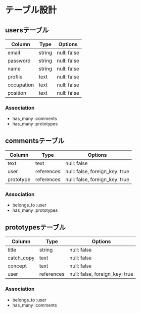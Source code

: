 # テーブル設計

## usersテーブル

| Column      | Type   | Options     |
| ------------| ------ | ----------- |
| email       | string | null: false |
| password    | string | null: false |
| name        | string | null: false |
| profile     | text   | null: false |
| occupation  | text   | null: false |
| position    | text   | null: false |


### Association

- has_many :comments
- has_many :prototypes

## commentsテーブル

| Column      | Type       | Options                        |
| ------------| -----------| -------------------------------|
| text        | text       | null: false                    |
| user        | references | null: false, foreign_key: true |
| prototype   | references | null: false, foreign_key: true |


### Association

- belongs_to :user
- has_many :prototypes


## prototypesテーブル

| Column      | Type      | Options                        |
| ------------| ----------| -------------------------------|
| title       | string    | null: false                    |
| catch_copy  | text      | null: false                    |
| concept     | text      | null: false                    |
| user        | references| null: false, foreign_key: true |


### Association

- belongs_to :user
- has_many :comments


